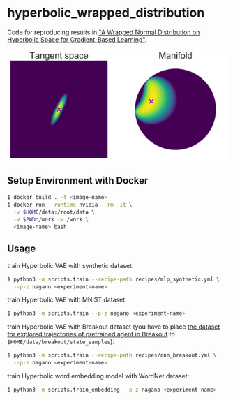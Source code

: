 hyperbolic_wrapped_distribution
===

Code for reproducing results in ["A Wrapped Normal Distribution on Hyperbolic Space for Gradient-Based Learning"](https://arxiv.org/abs/1902.02992).

![Example of log density](/images/density_example.png)

## Setup Environment with Docker

```sh
$ docker build . -t <image-name>
$ docker run --runtime nvidia --rm -it \
  -v $HOME/data:/root/data \
  -v $PWD:/work -w /work \
  <image-name> bash
```

## Usage

train Hyperbolic VAE with synthetic dataset:

```sh
$ python3 -m scripts.train --recipe-path recipes/mlp_synthetic.yml \
  --p-z nagano <experiment-name>
```

train Hyperbolic VAE with MNIST dataset:

```sh
$ python3 -m scripts.train --p-z nagano <experiment-name>
```

train Hyperbolic VAE with Breakout dataset (you have to place [the dataset for explored trajectories of pretrained agent in Breakout](https://www.dropbox.com/s/hyq44euztzz23o8/breakout_states_v2.h5?dl=0) to `$HOME/data/breakout/state_samples`):

```sh
$ python3 -m scripts.train --recipe-path recipes/cnn_breakout.yml \
  --p-z nagano <experiment-name>
```

train Hyperbolic word embedding model with WordNet dataset:

```sh
$ python3 -m scripts.train_embedding --p-z nagano <experiment-name>
```
